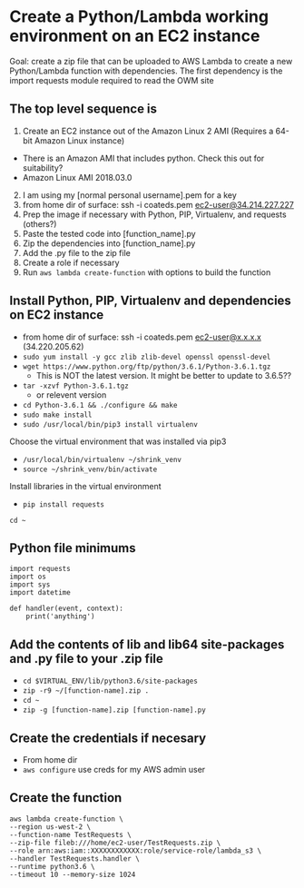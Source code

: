 # Create a Python/Lambda working environment on an EC2 instance
Goal: create a zip file that can be uploaded to AWS Lambda to create a new Python/Lambda function with dependencies. The first dependency is the import requests module required to read the OWM site

## The top level sequence is
1. Create an EC2 instance out of the Amazon Linux 2 AMI (Requires a 64-bit Amazon Linux instance)
  * There is an Amazon AMI that includes python. Check this out for suitability?
  * Amazon Linux AMI 2018.03.0 
2. I am using my [normal personal username].pem for a key
3. from home dir of surface:  ssh -i coateds.pem ec2-user@34.214.227.227
4. Prep the image if necessary with Python, PIP, Virtualenv, and requests (others?)
5. Paste the tested code into [function_name].py
6. Zip the dependencies into [function_name].py
7. Add the .py file to the zip file
8. Create a role if necessary
9. Run `aws lambda create-function` with options to build the function

## Install Python, PIP, Virtualenv and dependencies on EC2 instance
* from home dir of surface:  ssh -i coateds.pem ec2-user@x.x.x.x  (34.220.205.62)
* `sudo yum install -y gcc zlib zlib-devel openssl openssl-devel`
* `wget https://www.python.org/ftp/python/3.6.1/Python-3.6.1.tgz`
  * This is NOT the latest version. It might be better to update to 3.6.5??
* `tar -xzvf Python-3.6.1.tgz`
  * or relevent version
* `cd Python-3.6.1 && ./configure && make`
* `sudo make install`
* `sudo /usr/local/bin/pip3 install virtualenv`

Choose the virtual environment that was installed via pip3
* `/usr/local/bin/virtualenv ~/shrink_venv`
* `source ~/shrink_venv/bin/activate`

Install libraries in the virtual environment
* `pip install requests`

`cd ~`

## Python file minimums
```
import requests
import os
import sys
import datetime

def handler(event, context):
    print('anything')
```

## Add the contents of lib and lib64 site-packages and .py file to your .zip file
* `cd $VIRTUAL_ENV/lib/python3.6/site-packages`
* `zip -r9 ~/[function-name].zip .`
* `cd ~`
* `zip -g [function-name].zip [function-name].py `

## Create the credentials if necesary
* From home dir
* `aws configure` use creds for my AWS admin user

## Create the function
```
aws lambda create-function \
--region us-west-2 \
--function-name TestRequests \
--zip-file fileb:///home/ec2-user/TestRequests.zip \
--role arn:aws:iam::XXXXXXXXXXXX:role/service-role/lambda_s3 \
--handler TestRequests.handler \
--runtime python3.6 \
--timeout 10 --memory-size 1024
```